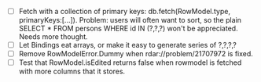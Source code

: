 - [ ] Fetch with a collection of primary keys: db.fetch(RowModel.type, primaryKeys:[...]). Problem: users will often want to sort, so the plain SELECT * FROM persons WHERE id IN (?,?,?) won't be appreciated. Needs more thought.
- [ ] Let Bindings eat arrays, or make it easy to generate series of ?,?,?,?
- [ ] Remove RowModelError.Dummy when rdar://problem/21707972 is fixed.
- [ ] Test that RowModel.isEdited returns false when rowmodel is fetched with more columns that it stores.